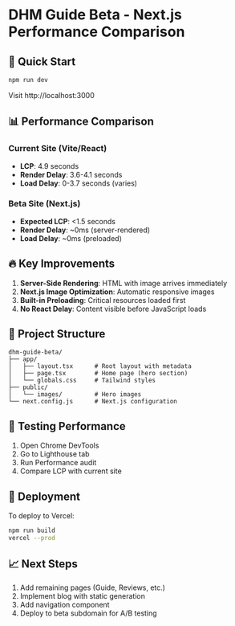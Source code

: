# DHM Guide Beta - Next.js Performance Comparison

## 🚀 Quick Start

```bash
npm run dev
```

Visit http://localhost:3000

## 📊 Performance Comparison

### Current Site (Vite/React)
- **LCP**: 4.9 seconds
- **Render Delay**: 3.6-4.1 seconds
- **Load Delay**: 0-3.7 seconds (varies)

### Beta Site (Next.js)
- **Expected LCP**: <1.5 seconds
- **Render Delay**: ~0ms (server-rendered)
- **Load Delay**: ~0ms (preloaded)

## 🔥 Key Improvements

1. **Server-Side Rendering**: HTML with image arrives immediately
2. **Next.js Image Optimization**: Automatic responsive images
3. **Built-in Preloading**: Critical resources loaded first
4. **No React Delay**: Content visible before JavaScript loads

## 📁 Project Structure

```
dhm-guide-beta/
├── app/
│   ├── layout.tsx      # Root layout with metadata
│   ├── page.tsx        # Home page (hero section)
│   └── globals.css     # Tailwind styles
├── public/
│   └── images/         # Hero images
└── next.config.js      # Next.js configuration
```

## 🧪 Testing Performance

1. Open Chrome DevTools
2. Go to Lighthouse tab
3. Run Performance audit
4. Compare LCP with current site

## 🚀 Deployment

To deploy to Vercel:

```bash
npm run build
vercel --prod
```

## 📈 Next Steps

1. Add remaining pages (Guide, Reviews, etc.)
2. Implement blog with static generation
3. Add navigation component
4. Deploy to beta subdomain for A/B testing